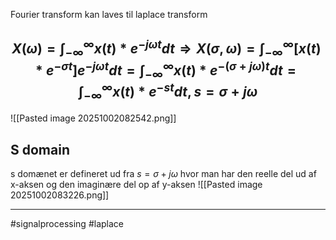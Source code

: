 Fourier transform kan laves til laplace transform
## $$X(\omega)=\int^\infty_{-\infty} x(t)*e^{-j\omega t} dt \Rightarrow X(\sigma , \omega) = \int^\infty_{-\infty} [x(t)*e^{-\sigma t}]e^{-j\omega t} dt = \int^\infty_{-\infty} x(t)*e^{-(\sigma+j\omega) t} dt = \int^\infty_{-\infty} x(t)*e^{-st} dt, s = \sigma+j\omega$$
![[Pasted image 20251002082542.png]]

## S domain
s domænet er defineret ud fra $s = \sigma + j\omega$ hvor man har den reelle del ud af x-aksen og den imaginære del op af y-aksen
![[Pasted image 20251002083226.png]]



---
#signalprocessing  #laplace